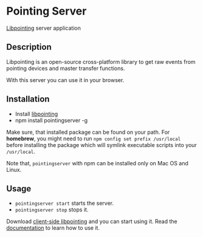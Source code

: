 # Pointing Server

[Libpointing](http://libpointing.org) server application

## Description

Libpointing is an open-source cross-platform library to get raw events from pointing devices and master transfer functions.

With this server you can use it in your browser.

## Installation

* Install [libpointing](http://libpointing.org)
* npm install pointingserver -g

Make sure, that installed package can be found on your path.
For **homebrew**, you might need to run
`npm config set prefix /usr/local` before installing the package which will symlink executable scripts into your `/usr/local`.

Note that, `pointingserver` with npm can be installed only on Mac OS and Linux.

## Usage

* `pointingserver start` starts the server.
* `pointingserver stop` stops it.

Download [client-side libpointing](https://raw.githubusercontent.com/INRIA/libpointing/master/bindings/Node/client/pointing.js) and you can start using it. Read the [documentation](http://libpointing.org/user-guide/node/) to learn how to use it.